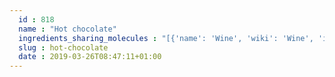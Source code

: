 ```yaml
---
  id : 818
  name : "Hot chocolate"
  ingredients_sharing_molecules : "[{'name': 'Wine', 'wiki': 'Wine', 'id': 32, 'category': 'Beverage Alcoholic', 'common_molecules': [6202, 72277, 9064, 5280443, 107905, 65084, 5280343, 5280445, 65064, 1130, 8094, 5280863, 247, 644104, 72276]}, {'name': 'Corn', 'wiki': 'Maize', 'id': 56, 'category': 'Maize', 'common_molecules': [6202, 72277, 9064, 5280443, 107905, 65084, 5280343, 5280445, 65064, 1130, 8094, 5280863, 247, 644104, 72276]}, {'name': 'Apple', 'wiki': 'Apple', 'id': 162, 'category': 'Fruit', 'common_molecules': [6202, 72277, 9064, 5280443, 107905, 65084, 5280343, 5280445, 65064, 1130, 8094, 5280863, 247, 644104, 72276]}, {'name': 'Apricot', 'wiki': 'Apricot', 'id': 164, 'category': 'Fruit', 'common_molecules': [6202, 72277, 9064, 5280443, 107905, 65084, 5280343, 5280445, 65064, 1130, 8094, 5280863, 247, 644104, 72276]}, {'name': 'Avocado', 'wiki': 'Avocado', 'id': 165, 'category': 'Fruit', 'common_molecules': [6202, 72277, 9064, 5280443, 107905, 65084, 5280343, 5280445, 65064, 1130, 8094, 5280863, 247, 644104, 72276]}]"
  slug : hot-chocolate
  date : 2019-03-26T08:47:11+01:00
---
```



